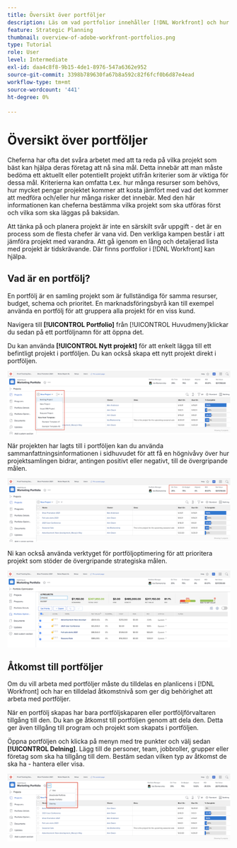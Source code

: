 ```yaml
---
title: Översikt över portföljer
description: Läs om vad portfolior innehåller [!DNL Workfront] och hur de kan hjälpa er att prioritera projekt och jämföra projekt med varandra.
feature: Strategic Planning
thumbnail: overview-of-adobe-workfront-portfolios.png
type: Tutorial
role: User
level: Intermediate
exl-id: daa4c8f8-9b15-4de1-8976-547a6362e952
source-git-commit: 3398b789630fa67b8a592c82f6fcf0b6d87e4ead
workflow-type: tm+mt
source-wordcount: '441'
ht-degree: 0%

---
```


# Översikt över portföljer

Cheferna har ofta det svåra arbetet med att ta reda på vilka projekt som bäst kan hjälpa deras företag att nå sina mål. Detta innebär att man måste bedöma ett aktuellt eller potentiellt projekt utifrån kriterier som är viktiga för dessa mål. Kriterierna kan omfatta t.ex. hur många resurser som behövs, hur mycket pengar projektet kommer att kosta jämfört med vad det kommer att medföra och/eller hur många risker det innebär. Med den här informationen kan cheferna bestämma vilka projekt som ska utföras först och vilka som ska läggas på baksidan.

Att tänka på och planera projekt är inte en särskilt svår uppgift - det är en process som de flesta chefer är vana vid. Den verkliga kampen består i att jämföra projekt med varandra. Att gå igenom en lång och detaljerad lista med projekt är tidskrävande. Där finns portfolior i [!DNL  Workfront] kan hjälpa.

## Vad är en portfölj?

En portfölj är en samling projekt som är fullständiga för samma resurser, budget, schema och prioritet. En marknadsföringsbyrå kan till exempel använda en portfölj för att gruppera alla projekt för en viss kund.

Navigera till **[!UICONTROL Portfolio]** från [!UICONTROL Huvudmeny]klickar du sedan på ett portföljnamn för att öppna det.

Du kan använda **[!UICONTROL Nytt projekt]** för att enkelt lägga till ett befintligt projekt i portföljen. Du kan också skapa ett nytt projekt direkt i portföljen.

![En bild av den nedrullningsbara menyn för [!UICONTROL Nytt projekt] knapp](assets/01-portfolio-management3.png)

När projekten har lagts till i portföljen kan du använda sammanfattningsinformationen i sidhuvudet för att få en högnivåvy över hur projektsamlingen bidrar, antingen positivt eller negativt, till de övergripande målen.

![En bild av portföljens sammanfattningsinformation i sidhuvudet](assets/02-portfolio-management1.png)

Ni kan också använda verktyget för portföljoptimering för att prioritera projekt som stöder de övergripande strategiska målen.

![En bild av hur du prioriterar projekt i en portfölj](assets/03-portfolio-management2.png)

## Åtkomst till portföljer

Om du vill arbeta med portföljer måste du tilldelas en planlicens i [!DNL Workfront] och har en tilldelad åtkomstnivå som ger dig behörighet att arbeta med portföljer.

När en portfölj skapas har bara portföljskaparen eller portföljförvaltaren tillgång till den. Du kan ge åtkomst till portföljen genom att dela den. Detta ger även tillgång till program och projekt som skapats i portföljen.

Öppna portföljen och klicka på menyn med tre punkter och välj sedan **[!UICONTROL Delning]**. Lägg till de personer, team, jobbroller, grupper eller företag som ska ha tillgång till dem. Bestäm sedan vilken typ av åtkomst de ska ha - hantera eller visa.

![En bild av [!UICONTROL Delning] i en [!DNL Workfront] portfolio](assets/04-portfolio-management11.png)

<!--
Pro-tips graphic
If a user can’t access a specific portfolio, make sure it’s shared with them. The Workfront access level determines that a user can access portfolios in general, but sharing makes sure they can see specific portfolios. 
-->

<!--
Learn more graphic and links to documentation articles
* Portfolio overview   
* Create a portfolio 
* Create and manage portfolios 
* Navigate within a portfolio 
* Share a portfolio   
-->
